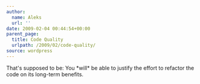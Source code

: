 ```yaml
---
author:
  name: Aleks
  url: ''
date: 2009-02-04 00:44:54+00:00
parent_page:
  title: Code Quality
  urlpath: /2009/02/code-quality/
source: wordpress
---
```


That's supposed to be:  You \*will\* be able to justify the effort to refactor the code on its long-term benefits.